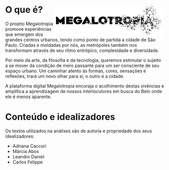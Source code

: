 # O que é? <img src='images/megalotropia_logo_medium.png' align="right" width="350px" />

O projeto Megalotropia promove experiências que emergem dos grandes centros urbanos, tendo como ponto de partida a cidade de São Paulo. Criadas e moldadas por nós, as metrópoles também nos transformam através de seu ritmo entrópico, complexidade e diversidade. 

Por meio da arte, da filosofia e da tecnologia, queremos estimular o sujeito a se mover da condição de mero passante para um ser consciente de seu espaço urbano. Um caminhar atento às formas, cores, sensações e reflexões, trará um novo olhar para si, o outro e a cidade. 

A plataforma digital Megalotropia encoraja o acolhimento destas vivências e amplifica a aprendizagem de nossos interlocutores em busca do Belo onde ele é menos aparente.

# Conteúdo e idealizadores

Os textos utilizados na análises são de autoria e propriedade dos seus idealizadores:

- Adriana Caccuri
- Márcia Abos
- Leandro Daniel
- Carlos Felippe
